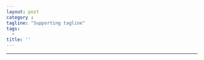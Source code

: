 ```yaml
---
layout: post
category :
tagline: "Supporting tagline"
tags:
  -
title: ''
---
```


---


<!--more-->


